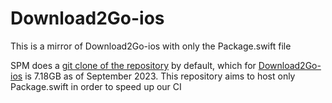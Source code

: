 # Download2Go-ios
This is a mirror of Download2Go-ios with only the Package.swift file

SPM does a [git clone of the repository](https://forums.swift.org/t/shallow-git-clone-for-ci-purposes/25032/4) by default, which for [Download2Go-ios](https://github.com/penthera/Download2Go-ios/) is 7.18GB as of September 2023. This repository aims to host only Package.swift in order to speed up our CI